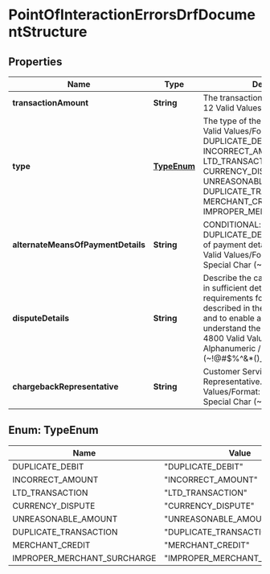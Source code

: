 

# PointOfInteractionErrorsDrfDocumentStructure

## Properties

Name | Type | Description | Notes
------------ | ------------- | ------------- | -------------
**transactionAmount** | **String** | The transaction amount.   Length: 0-12   Valid Values/Format: Numeric |  [optional]
**type** | [**TypeEnum**](#TypeEnum) | The type of the error.   Length: 15-27   Valid Values/Format: DUPLICATE_DEBIT, INCORRECT_AMOUNT, LTD_TRANSACTION, CURRENCY_DISPUTE, UNREASONABLE_AMOUNT, DUPLICATE_TRANSACTION, MERCHANT_CREDIT, IMPROPER_MERCHANT_SURCHARGE |  [optional]
**alternateMeansOfPaymentDetails** | **String** | CONDITIONAL: in case of DUPLICATE_DEBIT, Alternate means of payment details.   Length: 0-55   Valid Values/Format: Alphanumeric / Special Char (~!@#$%^&amp;*()_+{}|:\&quot;&lt;&gt;?,./;&#39;[]-&#x3D;) |  [optional]
**disputeDetails** | **String** | Describe the cardholder’s compliant in sufficient detail to meet the requirements for the chargeback as described in the Chargeback Guide and to enable all parties to understand the dispute.   Length: 0-4800   Valid Values/Format: Alphanumeric / Special Char (~!@#$%^&amp;*()_+{}|:\&quot;&lt;&gt;?,./;&#39;[]-&#x3D;) |  [optional]
**chargebackRepresentative** | **String** | Customer Service/Chargeback Representative.   Length: 0-25   Valid Values/Format: Alphanumeric / Special Char (~!@#$%^&amp;*()_+{}|:\&quot;&lt;&gt;?,./;&#39;[]-&#x3D;) |  [optional]



## Enum: TypeEnum

Name | Value
---- | -----
DUPLICATE_DEBIT | &quot;DUPLICATE_DEBIT&quot;
INCORRECT_AMOUNT | &quot;INCORRECT_AMOUNT&quot;
LTD_TRANSACTION | &quot;LTD_TRANSACTION&quot;
CURRENCY_DISPUTE | &quot;CURRENCY_DISPUTE&quot;
UNREASONABLE_AMOUNT | &quot;UNREASONABLE_AMOUNT&quot;
DUPLICATE_TRANSACTION | &quot;DUPLICATE_TRANSACTION&quot;
MERCHANT_CREDIT | &quot;MERCHANT_CREDIT&quot;
IMPROPER_MERCHANT_SURCHARGE | &quot;IMPROPER_MERCHANT_SURCHARGE&quot;



